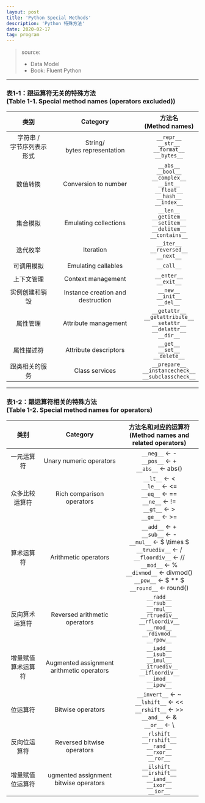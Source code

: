 ```yaml
---
layout: post
title: 'Python Special Methods'
description: 'Python 特殊方法'
date: 2020-02-17
tag: program
---
```


[Data Model]:<https://docs.python.org/3/reference/datamodel.html> "Data Model"

> source:  
>   - Data Model  
>   - Book: Fluent Python

********
### 表1-1：跟运算符无关的特殊方法 <br>(Table 1-1. Special method names (operators excluded))

|类别|Category|方法名<br>(Method names)|
|:--:|:--:|:--:|
|字符串 /<br>字节序列表示形式|String/<br>bytes representation|`__repr__`<br>`__str__`<br>`__format__`<br>`__bytes__`|
|数值转换|Conversion to number|`__abs__`<br>`__bool__`<br>`__complex__`<br>`__int__`<br>`__float__`<br>`__hash__`<br>`__index__`|
|集合模拟|Emulating collections|`__len__`<br>`__getitem__`<br>`__setitem__`<br>`__delitem__`<br>`__contains__`|
|迭代枚举|Iteration|`__iter__`<br>`__reversed__`<br>`__next__`|
|可调用模拟|Emulating callables|`__call__`|
|上下文管理|Context management|`__enter__`<br>`__exit__`|
|实例创建和销毁|Instance creation and destruction|`__new__`<br>`__init__`<br>`__del__`|
|属性管理|Attribute management|`__getattr__`<br>`__getattribute__`<br>`__setattr__`<br>`__delattr__`<br>`__dir__`|
|属性描述符|Attribute descriptors|`__get__`<br>`__set__`<br>`__delete__`|
|跟类相关的服务|Class services|`__prepare__`<br>`__instancecheck__`<br>`__subclasscheck__`|

********

### 表1-2：跟运算符相关的特殊方法 <br>(Table 1-2. Special method names for operators)

|类别|Category|方法名和对应的运算符<br>(Method names and related operators)|
|:--:|:--:|:--:|
|一元运算符|Unary numeric operators|`__neg__` &larr; -<br>`__pos__` &larr; +<br>`__abs__` &larr; abs()|
|众多比较运算符|Rich comparison operators|`__lt__` &larr; <<br>`__le__` &larr; <=<br>`__eq__` &larr; ==<br>`__ne__` &larr; !=<br>`__gt__` &larr; ><br>`__ge__` &larr; >=|
|算术运算符|Arithmetic operators|`__add__` &larr; +<br>`__sub__` &larr; -<br>`__mul__` &larr; $ \times $<br>`__truediv__` &larr; /<br>`__floordiv__` &larr; //<br>`__mod__` &larr; %<br>`__divmod__` &larr; divmod()<br>`__pow__` &larr; $ ** $<br>`__round__` &larr; round()|
|反向算术运算符|Reversed arithmetic operators|`__radd__`<br>`__rsub__`<br>`__rmul__`<br>`__rtruediv__`<br>`__rfloordiv__`<br>`__rmod__`<br>`__rdivmod__`<br>`__rpow__`|
|增量赋值算术运算符|Augmented assignment arithmetic operators|`__iadd__`<br>`__isub__`<br>`__imul__`<br>`__itruediv__`<br>`__ifloordiv__`<br>`__imod__`<br>`__ipow__`|
|位运算符|Bitwise operators|`__invert__` &larr; ~<br>`__lshift__` &larr; <<<br>`__rshift__` &larr; >><br>`__and__` &larr; &<br>`__or__` &larr; \\ |<br>`__xor__` &larr; ^|
|反向位运算符|Reversed bitwise operators|`__rlshift__`<br>`__rrshift__`<br>`__rand__`<br>`__rxor__`<br>`__ror__`|
|增量赋值位运算符|ugmented assignment bitwise operators|`__ilshift__`<br>`__irshift__`<br>`__iand__`<br>`__ixor__`<br>`__ior__`|

